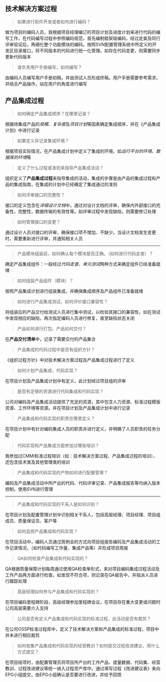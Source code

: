 ## 技术解决方案过程

> 如果进行软件开发或者如何进行编码？

做为项目的编码人员，我根据项目经理编订的项目计划及进度计划来进行代码的编写工作，在代码编写过程中参照编码规范，首先编制框架级编码，经过走查及同行评审验证后，再细化整个功能模块的编码。按照SVN配置管理系统中所定义的开发区目录接口，将不同版本的代码进行统一化管理。如存在代码变更，则需要同步更新代码版本

> 谁负责用户手册编写，如何编写？

由编码人员编写用户手册初稿，并由测试人员形成终稿。用户手册需要参考需求，并结合产品操作，站在用户的角度进行编写

## 产品集成过程

> 如何确定产品集成顺序？在哪里记录？

根据待集成产品的*规模*、*复杂度*及*项目计划*等因素确定集成顺序，并在《产品集成计划》中进行记录

> 如果定义并记录集成环境？

根据项目实际情况，在产品集成计划中定义了集成的环境，如*运行平台的环境*、*数据库的环境*等

> 定义了什么过程或准则来指导产品集成活动？

组织定义了**产品集成过程**来指导集成的活动，集成的步骤是由产品的集成过程和产品的集成指南，在集成的计划中已经确定了集成通过的准则

> 如何评审接口的完整性？

接口的定义包含在*详细设计文档*中，通过对设计文档的评审，确保内外部接口的完备性，完整性，数据传输的有效性等。如评审过程中发现缺陷，则需要修订处理

> 如何管理接口的变更？

通过设计人员对接口的评审，确保接口项不增加、不缺少。当设计文档发生变更时，需要重新进行评审，并通知相关人员

---

> 产品模块组装前，如何确认每个模块是否正确。（如何进行代码走查）？

确定产品集成组件：一般经过*代码走查*、*单元测试*两种方式来确定组件已经准备就绪

> 如何组装产品组件（模块）？

按照产品集成计划进行组装集成，并确保集成顺序及产品组件已准备就绪

> 如何进行产品集成测试，如何评价接口兼容性？

将组装后的产品交付给测试人员进行集中测试，以检验其接口的兼容性，如在测试中发现相应的缺陷，再次指定编码人员进行修复，直至缺陷状态关闭

> 产品如何进行打包，产品如何交付？

在**产品交付清单**中，记录了需要交付的产品集合

> 产品集成的代码过程中是否有组织方针？

《组织过程方针》中对技术解决方案过程及产品集成过程进行了定义

> 如何计划产品集成，代码实现？

在项目计划及产品集成计划中有定义，此计划经过项目组的评审

> 是否有足够的资源进行代码集成和代码实现？

公司对编码及产品集成活动提供了充足的资源，其中包含人力资源、标准过程模版资源、工作环境等资源。并在项目计划及产品集成计划中进行记录

> 产品集成和代码实现的职责在哪里定义？

在项目计划中有针对编码集成人员的职责并进行定义，并明确了人员职责的任务分配

> 代码实现和产品集成方面参加过哪些培训？

我参加过CMMI标准过程培训（如：技术解决方案过程、产品集成过程的培训），还包含技术类及其他管理类的培训

> 产品集成和代码实现的产物如何进行配置管理？

编码及产品集成活动中所产出的代码、代码评审记录、产品集成报告等均纳入版本控制，使用SVN进行管理

---

> 产品集成和代码实现的干系人是如何识别？

在项目计划及配置管理计划中识别相关干系人，包括高层经理、项目经理、项目组成员、质量保证员、客户等

> 如何监控产品集成和代码实现？

在项目活动中，编码人员通过周例会的方式向项目组报告编码及产品集成活动的工作记录情况，（如代码编写工作量、集成产品等）并形成项目周报

> QA如何检查产品集成和代码实现的？

QA根据质量保障计划每周通过使用QA检查单形式，来对项目编码集成过程活动及工作产品两方面进行检查。如发现不符合项，则记录在QA报告中，并指派人员进行跟踪处理

> 高层经理如何参与产品集成和代码实现的？

在项目编码里程碑阶段，高级经理参加里程碑会议，在项目存在重大变更或问题时公司高层需要介入支持

> 公司是否有定义产品集成和代码实现的标准过程，此活动是否有裁剪？

在公司OSSP标准过程库中，定义了技术解决方案和产品集成的标准过程，项目中并未进行相应裁剪

> 如何收集产品集成和代码实现的经营教训？如何提交过程改进建议，用什么方式提交？

在项目结项时，由配置管理员将项目所产出的工作产品、度量数据、代码集、经营教训、过程改进建议等统一纳入过程资产库中。通过填写过程《改进建议表》来向EPG小组提交，由EPG小组确认是否要进行改进，并给予回馈

